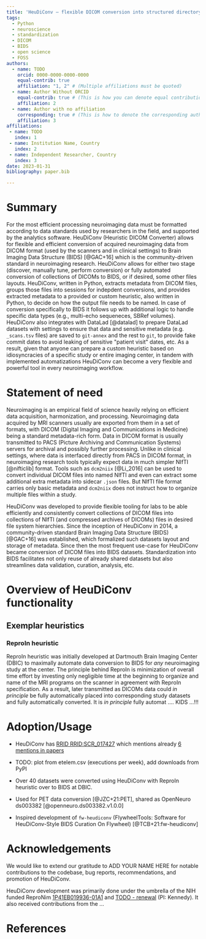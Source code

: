 ```yaml
---
title: 'HeuDiConv — flexible DICOM conversion into structured directory layouts'
tags:
  - Python
  - neuroscience
  - standardization
  - DICOM
  - BIDS
  - open science
  - FOSS
authors:
  - name: TODO
    orcid: 0000-0000-0000-0000
    equal-contrib: true
    affiliation: "1, 2" # (Multiple affiliations must be quoted)
  - name: Author Without ORCID
    equal-contrib: true # (This is how you can denote equal contributions between multiple authors)
    affiliation: 2
  - name: Author with no affiliation
    corresponding: true # (This is how to denote the corresponding author)
    affiliation: 3
affiliations:
 - name: TODO
   index: 1
 - name: Institution Name, Country
   index: 2
 - name: Independent Researcher, Country
   index: 3
date: 2023-01-31
bibliography: paper.bib

---
```


# Summary

For the most efficient processing neuroimaging data must be formatted according to data standards used by researchers in the field, and supported by the analytics software.
HeuDiConv (Heuristic DICOM Converter) allows for flexible and efficient conversion of acquired neuroimaging data from DICOM format (used by the scanners and in clinical settings) to Brain Imaging Data Structure (BIDS) [@GAC+16] which is the community-driven standard in neuroimaging research. 
HeuDiConv allows for either two stage (discover, manually tune, perform conversion) or fully automated conversion of collections of DICOMs to BIDS, or if desired, some other files layouts.
HeuDiConv, written in Python, extracts metadata from DICOM files, groups those files into sessions for indepdent conversions, and provides extracted metadata to a provided or custom heuristic, also written in Python, to decide on how the output file needs to be named.
In case of conversion specifically to BIDS it follows up with additional logic to handle specific data types (e.g., multi-echo sequeneces, SBRef volumes).
HeuDiConv also integrates with DataLad [@datalad] to prepare DataLad datasets with settings to ensure that data and sensitive metadata (e.g. `_scans.tsv` files) are saved to `git-annex` and the rest to `git`, to provide fake commit dates to avoid leaking of sensitive "patient visit" dates, etc.
As a result, given that anyone can prepare a custom heuristic based on idiosyncracies of a specific study or entire imaging center, in tandem with implemented automatizations HeuDiConv can become a very flexible and powerful tool in every neuroimaging workflow. 

# Statement of need

Neuroimaging is an empirical field of science heavily relying on efficient data acquisition, harmonization, and processing.
Neuroimaging data acquired by MRI scanners usually are exported from them in a set of formats, with DICOM (Digital Imaging and Communications in Medicine) being a standard metadata-rich form.
Data in DICOM format is usually transmitted to PACS (Picture Archiving and Communication Systems) servers for archival and possibly further processing.
Unlike in clinical settings, where data is interfaced directly from PACS in DICOM format, in neuroimaging research tools typically expect data in much simpler NIfTI [@nifticlib] format.
Tools such as `dcm2niix` [@Li_2016] can be used to convert individual DICOM files into named NIfTI and even can extract some additional extra metadata into sidecar `.json` files. 
But NIfTI file format carries only basic metadata and `dcm2niix` does not instruct how to organize multiple files within a study.

HeuDiConv was developed to provide flexible tooling for labs to be able efficiently and consistently convert collections of DICOM files into collections of NIfTI (and compressed archives of DICOMs) files in desired file system hierarchies.
Since the inception of HeuDiConv in 2014, a community-driven standard Brain Imaging Data Structure (BIDS) [@GAC+16] was established, which formalized such datasets layout and storage of metadata.
Since then the most frequent use-case for HeuDiConv became conversion of DICOM files into BIDS datasets.
Standardization into BIDS facilitates not only reuse of already shared datasets but also streamlines data validation, curation, analysis, etc.

# Overview of HeuDiConv functionality

## Exemplar heuristics

### ReproIn heuristic

ReproIn heuristic was initially developed at Dartmouth Brain Imaging Center (DBIC) to maximally automate data conversion to BIDS for *any* neuroimaging study at the center.
The principle behind ReproIn is minimization of overall time effort by investing only negligible time at the beginning to organize and name of the MRI programs on the scanner in agreement with ReproIn specification.
As a result, later transmitted as DICOMs data could *in principle* be fully automatically placed into corresponding study datasets and fully automatically converted.
It is *in principle* fully automat .... KIDS ...!!!

# Adoption/Usage

- HeuDiConv has [RRID RRID:SCR_017427](https://scicrunch.org/resolver/RRID:SCR_017427) which mentions already [6 mentions in papers](https://scicrunch.org/resolver/SCR_017427/mentions?q=&i=rrid:scr_017427)
- TODO: plot from etelem.csv (executions per week), add downloads from PyPI
  
- Over 40 datasets were converted using HeuDiConv with ReproIn heuristic over to BIDS at DBIC.

- Used for PET data conversion [@JZC+21:PET], shared as OpenNeuro ds003382 [@openneuro.ds003382.v1.0.0]

- Inspired development of `fw-heudiconv` (FlywheelTools: Software for HeuDiConv-Style BIDS Curation On Flywheel) [@TCB+21:fw-heudiconv] 


# Acknowledgements

We would like to extend our gratitude to
ADD YOUR NAME HERE
for notable contributions to the codebase, bug reports, recommendations, and promotion of HeuDiConv.

HeuDiConv development was primarily done under the umbrella of the NIH funded ReproNim [1P41EB019936-01A1](https://projectreporter.nih.gov/project_info_details.cfm?aid=8999833&map=y) and [TODO - renewal](TODO) (PI: Kennedy).
It also received contributions from the ...

# References

